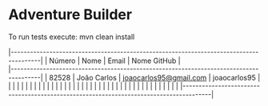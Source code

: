 # Adventure Builder

To run tests execute: mvn clean install

|---------------------------------------------------------------------------------------| 
|	Número	|		Nome 		|				Email 				|	Nome GitHub		|			
|---------------------------------------------------------------------------------------|
|	82528	|	João Carlos		|		joaocarlos95@gmail.com 		|	joaocarlos95	|
|			|					|									|					|
|			|					|									|					|
|			|					|									|					|
|			|					|									|					|
|			|					|									|					|
|			|					|									|					|
|			|					|									|					|
|			|					|									|					|
|---------------------------------------------------------------------------------------|